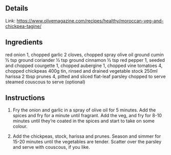 ## Details

Link: https://www.olivemagazine.com/recipes/healthy/moroccan-veg-and-chickpea-tagine/

## Ingredients
red onion 1, chopped
garlic 2 cloves, chopped
spray olive oil
ground cumin ½ tsp
ground coriander ½ tsp
ground cinnamon ½ tsp
red pepper 1, seeded and chopped
courgette 1, chopped
aubergine 1, chopped
vine tomatoes 4, chopped
chickpeas 400g tin, rinsed and drained
vegetable stock 250ml
harissa 2 tbsp
prunes 4, pitted and sliced
flat-leaf parsley chopped to serve
steamed couscous to serve (optional)

## Instructions
1. Fry the onion and garlic in a spray of olive oil for 5 minutes. Add the spices and fry for a minute until fragrant. Add the veg, and fry for 8-10 minutes until they’re coated in the spices and start to take on some colour.

2. Add the chickpeas, stock, harissa and prunes. Season and simmer for 15-20 minutes until the vegetables are tender. Scatter over the parsley and serve with couscous, if you like.

